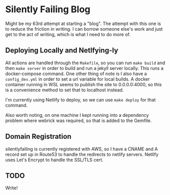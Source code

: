 # Silently Failing Blog
Might be my 63rd attempt at starting a "blog". The attempt with this one is to reduce the friction in writing. I can borrow someone else's work and just get to the act of writing, which is what I need to do more of.

## Deploying Locally and Netlfying-ly
All actions are handled through the `Makefile`, so you can run `make build` and then `make server` in order to build and run a jekyll server locally. This runs a docker-compose command. One other thing of note is I also have a `config_dev.yml` in order to set a url variable for local builds. A docker container running in WSL seems to publish the site to 0.0.0.0:4000, so this is a convenience method to set that to localhost instead.

I'm currently using Netlify to deploy, so we can use `make deploy` for that command.

Also worth noting, on one machine I kept running into a dependency problem where webrick was required, so that is added to the Gemfile.

## Domain Registration
silentlyfailing is currently registered with AWS, so I have a CNAME and A record set up in Route53 to handle the redirects to netlify servers. Netlify uses Let's Encrypt to handle the SSL/TLS cert.

## TODO
Write!
